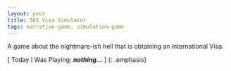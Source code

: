 ```yaml
---
layout: post
title: 565 Visa Simulator
tags: narrative-game, simulation-game
---
```

A game about the nightmare-ish hell that is obtaining an international Visa.

[ Today I Was Playing: ***nothing...*** ]
{: .emphasis}